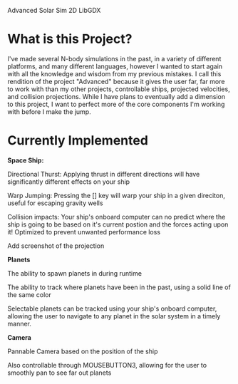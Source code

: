 Advanced Solar Sim 2D LibGDX


# What is this Project?

   I've made several N-body simulations in the past, in a variety of different platforms, and many different languages, however I wanted to start again with all the knowledge and wisdom from my previous mistakes. I call this rendition of the project "Advanced" because it gives the user far, far more to work with than my other projects, controllable ships, projected velocities, and collision projections. While I have plans to eventually add a dimension to this project, I want to perfect more of the core components I'm working with before I make the jump.





# Currently Implemented
   
  **Space Ship:**
   
   Directional Thurst: Applying thrust in different directions will have significantly different effects on your ship
   
   Warp Jumping: Pressing the [] key will warp your ship in a given direciton, useful for escaping gravity wells

   Collision impacts: Your ship's onboard computer can no predict where the ship is going to be based on it's current postion and the forces acting upon it!
   Optimized to prevent unwanted performance loss

   Add screenshot of the projection



   **Planets**

   The ability to spawn planets in during runtime

   The ability to track where planets have been in the past, using a solid line of the same color

   Selectable planets can be tracked using your ship's onboard computer, allowing the user to navigate to any planet in the solar system in a timely manner.
   
   **Camera**

   Pannable Camera based on the position of the ship

   Also controllable through MOUSEBUTTON3, allowing for the user to smoothly pan to see far out planets
